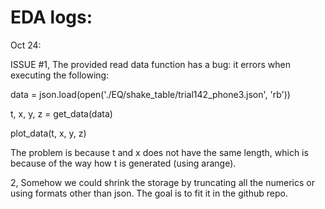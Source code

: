 # EDA logs:

Oct 24:

ISSUE #1, The provided read data function has a bug: it errors when executing the following:

   data = json.load(open('./EQ/shake_table/trial142_phone3.json', 'rb'))

   t, x, y, z = get_data(data)

   plot_data(t, x, y, z)

The problem is because t and x does not have the same length, which is because of the way how t is generated (using arange).

2, Somehow we could shrink the storage by truncating all the numerics or using formats other than json. 
The goal is to fit it in the github repo.
